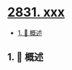 # [2831. xxx](https://github.com/Tdahuyou/TNotes.leetcode/tree/main/notes/2831.%20xxx)

<!-- region:toc -->

- [1. 📝 概述](#1--概述)

<!-- endregion:toc -->

## 1. 📝 概述
